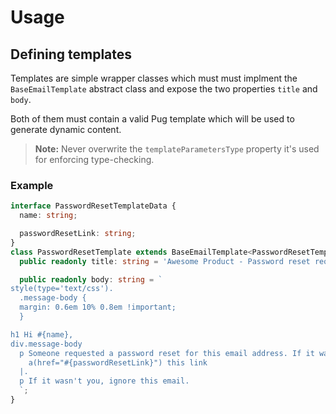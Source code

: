 # Usage

## Defining templates

Templates are simple wrapper classes which must must implment the `BaseEmailTemplate` abstract class and expose the two properties `title` and `body`.

Both of them must contain a valid Pug template which will be used to generate dynamic content.

> **Note:** Never overwrite the `templateParametersType` property it's used for enforcing type-checking.

### Example

```ts
interface PasswordResetTemplateData {
  name: string;

  passwordResetLink: string;
}
class PasswordResetTemplate extends BaseEmailTemplate<PasswordResetTemplateData> {
  public readonly title: string = 'Awesome Product - Password reset request';

  public readonly body: string = `
style(type='text/css').
  .message-body {
  margin: 0.6em 10% 0.8em !important;
  }

h1 Hi #{name},
div.message-body 
  p Someone requested a password reset for this email address. If it was you please click 
    a(href="#{passwordResetLink}") this link
  |.
  p If it wasn't you, ignore this email.
  `;
}
```
